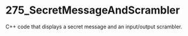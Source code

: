 # 275_SecretMessageAndScrambler
C++ code that displays a secret message and an input/output scrambler.
